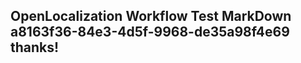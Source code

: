 <properties
ms.topic="hero-topic"
ms.test1="hero-topic"
ms.test2="test"/>

## OpenLocalization Workflow Test MarkDown a8163f36-84e3-4d5f-9968-de35a98f4e69 thanks!

